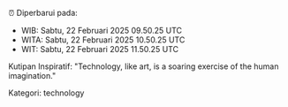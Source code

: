 ⏰ Diperbarui pada:
- WIB: Sabtu, 22 Februari 2025 09.50.25 UTC
- WITA: Sabtu, 22 Februari 2025 10.50.25 UTC
- WIT: Sabtu, 22 Februari 2025 11.50.25 UTC

Kutipan Inspiratif:
"Technology, like art, is a soaring exercise of the human imagination."


Kategori: technology


